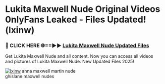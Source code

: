 # Lukita Maxwell Nude Original Videos 0nlyFans Leaked - Files Updated! (lxinw)

<h3>🔴 CLICK HERE 🌐==►► <a href="https://tinyurl.com/5h6xmrr3" rel="nofollow">Lukita Maxwell Nude Updated Files</a></h3>

Get Lukita Maxwell Nude and all content. Now you can access all videos and pictures of Lukita Maxwell Nude. New Updated Files 2025!

[![lxinw](https://i.imgur.com/KVD873Z.gif)](https://tinyurl.com/5h6xmrr3)
anna maxwell martin nude<br>
ghislane maxwell nudes